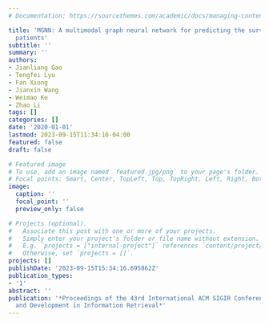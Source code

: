 ```yaml
---
# Documentation: https://sourcethemes.com/academic/docs/managing-content/

title: 'MGNN: A multimodal graph neural network for predicting the survival of cancer
  patients'
subtitle: ''
summary: ''
authors:
- Jianliang Gao
- Tengfei Lyu
- Fan Xiong
- Jianxin Wang
- Weimao Ke
- Zhao Li
tags: []
categories: []
date: '2020-01-01'
lastmod: 2023-09-15T11:34:16-04:00
featured: false
draft: false

# Featured image
# To use, add an image named `featured.jpg/png` to your page's folder.
# Focal points: Smart, Center, TopLeft, Top, TopRight, Left, Right, BottomLeft, Bottom, BottomRight.
image:
  caption: ''
  focal_point: ''
  preview_only: false

# Projects (optional).
#   Associate this post with one or more of your projects.
#   Simply enter your project's folder or file name without extension.
#   E.g. `projects = ["internal-project"]` references `content/project/deep-learning/index.md`.
#   Otherwise, set `projects = []`.
projects: []
publishDate: '2023-09-15T15:34:16.695862Z'
publication_types:
- '1'
abstract: ''
publication: '*Proceedings of the 43rd International ACM SIGIR Conference on Research
  and Development in Information Retrieval*'
---
```

